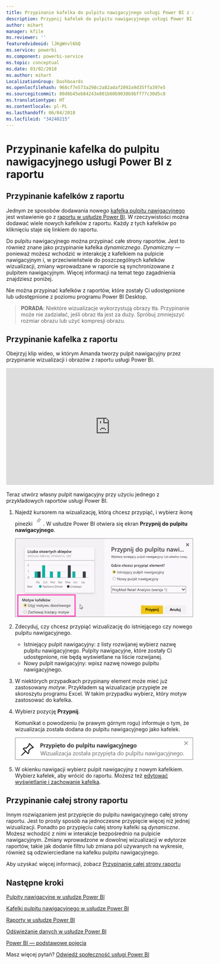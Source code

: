 ```yaml
---
title: Przypinanie kafelka do pulpitu nawigacyjnego usługi Power BI z raportu
description: Przypnij kafelek do pulpitu nawigacyjnego usługi Power BI z raportu.
author: mihart
manager: kfile
ms.reviewer: ''
featuredvideoid: lJKgWnvl6bQ
ms.service: powerbi
ms.component: powerbi-service
ms.topic: conceptual
ms.date: 03/02/2018
ms.author: mihart
LocalizationGroup: Dashboards
ms.openlocfilehash: 968cf7e573a298c2a82adaf2092a9d35ffa397e5
ms.sourcegitcommit: 80d6b45eb84243e801b60b9038b9bff77c30d5c8
ms.translationtype: HT
ms.contentlocale: pl-PL
ms.lasthandoff: 06/04/2018
ms.locfileid: "34240215"
---
```

# <a name="pin-a-tile-to-a-power-bi-dashboard-from-a-report"></a>Przypinanie kafelka do pulpitu nawigacyjnego usługi Power BI z raportu
## <a name="pinning-tiles-from-a-report"></a>Przypinanie kafelków z raportu
Jednym ze sposobów dodawania nowego [kafelka pulpitu nawigacyjnego](service-dashboard-tiles.md) jest wstawienie go z [raportu w usłudze Power BI](service-reports.md). W rzeczywistości można dodawać wiele nowych kafelków z raportu.  Każdy z tych kafelków po kliknięciu staje się linkiem do raportu.

Do pulpitu nawigacyjnego można przypinać całe strony raportów.  Jest to również znane jako przypinanie kafelka *dynamicznego*.  *Dynamiczny* — ponieważ możesz wchodzić w interakcję z kafelkiem na pulpicie nawigacyjnym i, w przeciwieństwie do poszczególnych kafelków wizualizacji, zmiany wprowadzane w raporcie są synchronizowane z pulpitem nawigacyjnym. Więcej informacji na temat tego zagadnienia znajdziesz poniżej.

Nie można przypinać kafelków z raportów, które zostały Ci udostępnione lub udostępnione z poziomu programu Power BI Desktop. 

> **PORADA**: Niektóre wizualizacje wykorzystują obrazy tła. Przypinanie może nie zadziałać, jeśli obraz tła jest za duży.  Spróbuj zmniejszyć rozmiar obrazu lub użyć kompresji obrazu.  
> 
> 

## <a name="pin-a-tile-from-a-report"></a>Przypinanie kafelka z raportu
Obejrzyj klip wideo, w którym Amanda tworzy pulpit nawigacyjny przez przypinanie wizualizacji i obrazów z raportu usługi Power BI.

<iframe width="560" height="315" src="https://www.youtube.com/embed/lJKgWnvl6bQ" frameborder="0" allowfullscreen></iframe>

Teraz utwórz własny pulpit nawigacyjny przy użyciu jednego z przykładowych raportów usługi Power BI.

1. Najedź kursorem na wizualizację, którą chcesz przypiąć, i wybierz ikonę pinezki ![](media/service-dashboard-pin-tile-from-report/pbi_pintile_small.png). W usłudze Power BI otwiera się ekran **Przypnij do pulpitu nawigacyjnego**.
   
     ![Okno Przypnij do pulpitu nawigacyjnego](media/service-dashboard-pin-tile-from-report/pbi_themes2.png)
2. Zdecyduj, czy chcesz przypiąć wizualizację do istniejącego czy nowego pulpitu nawigacyjnego.
   
   * Istniejący pulpit nawigacyjny: z listy rozwijanej wybierz nazwę pulpitu nawigacyjnego. Pulpity nawigacyjne, które zostały Ci udostępnione, nie będą wyświetlane na liście rozwijanej.
   * Nowy pulpit nawigacyjny: wpisz nazwę nowego pulpitu nawigacyjnego.
3. W niektórych przypadkach przypinany element może mieć już zastosowany *motyw*.  Przykładem są wizualizacje przypięte ze skoroszytu programu Excel. W takim przypadku wybierz, który motyw zastosować do kafelka.
4. Wybierz pozycję **Przypnij**.
   
   Komunikat o powodzeniu (w prawym górnym rogu) informuje o tym, że wizualizacja została dodana do pulpitu nawigacyjnego jako kafelek.
   
   ![komunikat dotyczący sukcesu](media/service-dashboard-pin-tile-from-report/pinsuccess.png)
5. W okienku nawigacji wybierz pulpit nawigacyjny z nowym kafelkiem. Wybierz kafelek, aby wrócić do raportu. Możesz też [edytować wyświetlanie i zachowanie kafelka](service-dashboard-edit-tile.md).

## <a name="pin-an-entire-report-page"></a>Przypinanie całej strony raportu
Innym rozwiązaniem jest przypięcie do pulpitu nawigacyjnego całej strony raportu. Jest to prosty sposób na jednoczesne przypięcie więcej niż jednej wizualizacji.  Ponadto po przypięciu całej strony kafelki są *dynamiczne*. Możesz wchodzić z nimi w interakcje bezpośrednio na pulpicie nawigacyjnym. Zmiany wprowadzone w dowolnej wizualizacji w edytorze raportów, takie jak dodanie filtru lub zmiana pól używanych na wykresie, również są odzwierciedlane na kafelku pulpitu nawigacyjnego.  

Aby uzyskać więcej informacji, zobacz [Przypinanie całej strony raportu](service-dashboard-pin-live-tile-from-report.md)

## <a name="next-steps"></a>Następne kroki
[Pulpity nawigacyjne w usłudze Power BI](service-dashboards.md)

[Kafelki pulpitu nawigacyjnego w usłudze Power BI](service-dashboard-tiles.md)

[Raporty w usłudze Power BI](service-reports.md)

[Odświeżanie danych w usłudze Power BI](refresh-data.md)

[Power BI — podstawowe pojęcia](service-basic-concepts.md)

Masz więcej pytań? [Odwiedź społeczność usługi Power BI](http://community.powerbi.com/)

